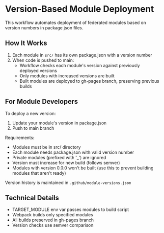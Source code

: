 # Version-Based Module Deployment

This workflow automates deployment of federated modules based on version numbers in package.json files.

## How It Works

1. Each module in `src/` has its own package.json with a version number
2. When code is pushed to main:
   - Workflow checks each module's version against previously deployed versions
   - Only modules with increased versions are built
   - Built modules are deployed to gh-pages branch, preserving previous builds

## For Module Developers

To deploy a new version:
1. Update your module's version in package.json
2. Push to main branch

Requirements:
- Modules must be in src/ directory
- Each module needs package.json with valid version number
- Private modules (prefixed with '_') are ignored
- Version must increase for new build (follows semver)
- Modules with version 0.0.0 won't be built (use this to prevent building modules that aren't ready)

Version history is maintained in `.github/module-versions.json`

## Technical Details

- TARGET_MODULE env var passes modules to build script
- Webpack builds only specified modules
- All builds preserved in gh-pages branch
- Version checks use semver comparison